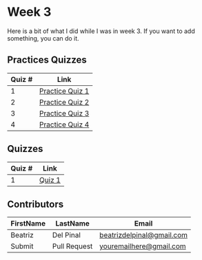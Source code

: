 # Week 3

Here is a bit of what I did while I was in week 3. If you want to add something, you can do it.

## Practices Quizzes
Quiz # | Link 
--- | --- 
1 | [Practice Quiz 1][1]
2 | [Practice Quiz 2][2]
3 | [Practice Quiz 3][3]
4 | [Practice Quiz 4][4]

## Quizzes
Quiz # | Link 
--- | --- 
1 | [Quiz 1][5]

[1]: https://github.com/bea314/CourseraDS/blob/main/1_The%20Data%20Scientist's%20Toolbox/week%203/pq1.md "Practice Quiz 1"
[2]: https://github.com/bea314/CourseraDS/blob/main/1_The%20Data%20Scientist's%20Toolbox/week%203/pq2.md "Practice Quiz 2"
[3]: https://github.com/bea314/CourseraDS/blob/main/1_The%20Data%20Scientist's%20Toolbox/week%203/pq3.md "Practice Quiz 3"
[4]: https://github.com/bea314/CourseraDS/blob/main/1_The%20Data%20Scientist's%20Toolbox/week%203/pq4.md "Practice Quiz 4"
[5]: https://github.com/bea314/CourseraDS/blob/main/1_The%20Data%20Scientist's%20Toolbox/week%203/quiz1.md "Module Three Summative Quiz"

## Contributors
FirstName | LastName | Email
--- | --- | ---
Beatriz |  Del Pinal |  <beatrizdelpinal@gmail.com>
Submit |  Pull Request | <youremailhere@gmail.com>
